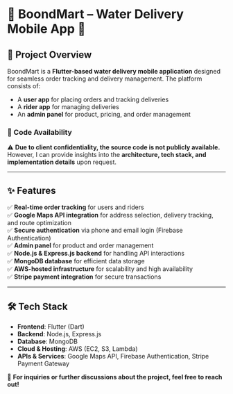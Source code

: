 # 📌 BoondMart – Water Delivery Mobile App 🚀  

## 📖 Project Overview  
BoondMart is a **Flutter-based water delivery mobile application** designed for seamless order tracking and delivery management. The platform consists of:  

- A **user app** for placing orders and tracking deliveries  
- A **rider app** for managing deliveries  
- An **admin panel** for product, pricing, and order management  

### 🔐 Code Availability  
⚠️ **Due to client confidentiality, the source code is not publicly available.** However, I can provide insights into the **architecture, tech stack, and implementation details** upon request.  

---

## ✨ Features  
✅ **Real-time order tracking** for users and riders  
✅ **Google Maps API integration** for address selection, delivery tracking, and route optimization  
✅ **Secure authentication** via phone and email login (Firebase Authentication)  
✅ **Admin panel** for product and order management  
✅ **Node.js & Express.js backend** for handling API interactions  
✅ **MongoDB database** for efficient data storage  
✅ **AWS-hosted infrastructure** for scalability and high availability  
✅ **Stripe payment integration** for secure transactions  

---

## 🛠️ Tech Stack  
- **Frontend**: Flutter (Dart)  
- **Backend**: Node.js, Express.js  
- **Database**: MongoDB  
- **Cloud & Hosting**: AWS (EC2, S3, Lambda)  
- **APIs & Services**: Google Maps API, Firebase Authentication, Stripe Payment Gateway  

📩 **For inquiries or further discussions about the project, feel free to reach out!**  
